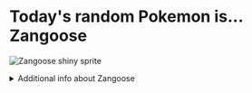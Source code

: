 # Today's random Pokemon is... Zangoose

![Zangoose shiny sprite](https://raw.githubusercontent.com/PokeAPI/sprites/master/sprites/pokemon/shiny/335.png)

<details>
<summary>Additional info about Zangoose</summary>

| srpite type | image |
|------|------|
| back_default | ![Zangoose back_default sprite](https://raw.githubusercontent.com/PokeAPI/sprites/master/sprites/pokemon/back/335.png) |
| back_shiny | ![Zangoose back_shiny sprite](https://raw.githubusercontent.com/PokeAPI/sprites/master/sprites/pokemon/back/shiny/335.png) |
| front_default | ![Zangoose front_default sprite](https://raw.githubusercontent.com/PokeAPI/sprites/master/sprites/pokemon/335.png) | </details>